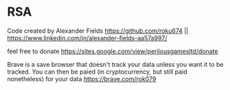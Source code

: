 # RSA
Code created by Alexander Fields https://github.com/roku674  || https://www.linkedin.com/in/alexander-fields-aa57a997/

feel free to donate https://sites.google.com/view/perilousgamesltd/donate

Brave is a save browser that doesn't track your data unless you want it to be tracked. You can then be paied (in cryptocurrency, but still paid nonetheless) for your data https://brave.com/rok079
